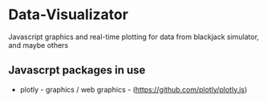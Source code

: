 # Data-Visualizator
Javascript graphics and real-time plotting for data from blackjack simulator, and maybe others

## Javascrpt packages in use
* plotly - graphics / web graphics - (https://github.com/plotly/plotly.js)

